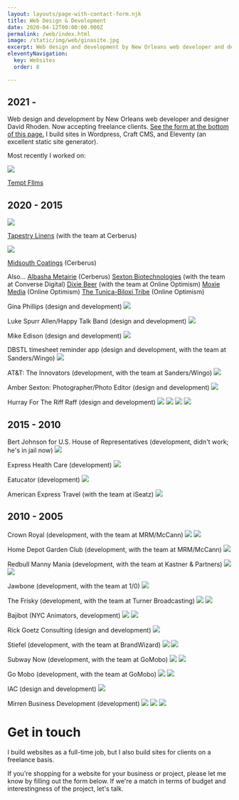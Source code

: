 ```yaml
---
layout: layouts/page-with-contact-form.njk
title: Web Design & Development
date: 2020-04-12T00:00:00.000Z
permalink: /web/index.html
image: /static/img/web/ginasite.jpg
excerpt: Web design and development by New Orleans web developer and designer David Rhoden. Now accepting freelance clients. 
eleventyNavigation:
  key: Websites
  order: 8

---
```


## 2021 -

Web design and development by New Orleans web developer and designer David Rhoden. Now accepting freelance clients. [See the form at the bottom of this page.](#contact-form) I build sites in Wordpress, Craft CMS, and Eleventy (an excellent static site generator).

Most recently I worked on:

![](/static/img/web/tempt-films-home.jpg)

[Tempt FIlms](https://temptfilms.com)


## 2020 - 2015 


![](/static/img/web/Tapestry-Linens-home.jpg)

[Tapestry Linens](https://tapestrylinens.com) (with the team at Cerberus)

![](/static/img/MidSouth-Coatings-Home.png)

[Midsouth Coatings](https://midsouthcoatings.com) (Cerberus)

Also...
[Albasha Metairie](https://albashametairie.com) (Cerberus)
[Sexton Biotechnologies](https://sextonbio.com) (with the team at Converse Digital)
[Dixie Beer](https://dixiebeer.com) (with the team at Online Optimism)
[Moxie Media](https://moxielearning.com) (Online Optimism)
[The Tunica-Biloxi Tribe](https://tunicabiloxi.com) (Online Optimism)

Gina Phillips (design and development)
![](/static/img/web/ginasite.jpg?nf_resize=fit&w=640)

Luke Spurr Allen/Happy Talk Band (design and development)
![](/static/img/web/lukespurrallen.jpg?nf_resize=fit&w=640)

Mike Edison (design and development)
![](/static/img/web/edison.jpg?nf_resize=fit&w=640)

DBSTL timesheet reminder app (design and development, with the team at Sanders/Wingo)
![](/static/img/web/DBSTL.jpg?nf_resize=fit&w=640)

AT&T: The Innovators (development, with the team at Sanders/Wingo)
![](/static/img/web/INNOVATORS.jpg?nf_resize=fit&w=640)

Amber Sexton: Photographer/Photo Editor (design and development)
![](/static/img/web/ambersexton.jpg?nf_resize=fit&w=640)

Hurray For The Riff Raff (design and development)
![](/static/img/web/hftrr.jpg?nf_resize=fit&w=640)
![](/static/img/web/hftrr_01.jpg?nf_resize=fit&w=640)
![](/static/img/web/hftrr_02.jpg?nf_resize=fit&w=640)
![](/static/img/web/hftrr_03.jpg?nf_resize=fit&w=640)

## 2015 - 2010

Bert Johnson for U.S. House of Representatives (development, didn't work; he's in jail now)
![](/static/img/web/bertjohnson.jpg?nf_resize=fit&w=640)

Express Health Care (development)
![](/static/img/web/ehc.jpg?nf_resize=fit&w=640)

Eatucator (development)
![](/static/img/web/eatucator.jpg?nf_resize=fit&w=640)

American Express Travel (with the team at iSeatz)
![](/static/img/web/AMEX.jpg?nf_resize=fit&w=640)

## 2010 - 2005

Crown Royal (development, with the team at MRM/McCann)
![](/static/img/web/crownroyal.jpg?nf_resize=fit&w=640)
![](/static/img/web/crownroyal.png?nf_resize=fit&w=640)

Home Depot Garden Club (development, with the team at MRM/McCann)
![](/static/img/web/screenshot_homedepotgc.png?nf_resize=fit&w=640)

Redbull Manny Mania (development, with the team at Kastner & Partners)
![](/static/img/web/redbullmannymania.jpg?nf_resize=fit&w=640)
![](/static/img/web/screenshot_redbullfull.png?nf_resize=fit&w=640)

Jawbone (development, with the team at 1/0)
![](/static/img/web/screenshot_jawbonehome.png?nf_resize=fit&w=640)

The Frisky (development, with the team at Turner Broadcasting)
![](/static/img/web/frisky.jpg?nf_resize=fit&w=640)
![](/static/img/web/screenshot_friskyhome.jpg?nf_resize=fit&w=640)

Bajibot (NYC Animators, development)
![](/static/img/web/bajibot.jpg?nf_resize=fit&w=640)
![](/static/img/web/Bajibot_02.png?nf_resize=fit&w=640)

Rick Goetz Consulting (design and development)
![](/static/img/web/screenshot_rickgoetz.png?nf_resize=fit&w=640)

Stiefel (development, with the team at BrandWizard)
![](/static/img/web/screenshot_stiefel_login.png?nf_resize=fit&w=640)
![](/static/img/web/screenshot_stiefel_mainpage.png?nf_resize=fit&w=640)

Subway Now (development, with the team at GoMobo)
![](/static/img/web/screenshot_subwaynowhome.png?nf_resize=fit&w=640)
![](/static/img/web/screenshot_subwaynowmenu.png?nf_resize=fit&w=640)

Go Mobo (development, with the team at GoMobo)
![](/static/img/web/screenshot_gomobohome.png?nf_resize=fit&w=640)
![](/static/img/web/screenshot_gomobomenu.png?nf_resize=fit&w=640)

IAC (design and development)
![](/static/img/web/iacas.jpg?nf_resize=fit&w=640)

Mirren Business Development (development)
![](/static/img/web/screenshot_mirren2007.png?nf_resize=fit&w=640)
![](/static/img/web/screenshot_mirren2006.png?nf_resize=fit&w=640)
![](/static/img/web/cmoworkspace.jpg?nf_resize=fit&w=640)

<!-- ## 2005 - 2000

Burnley Vest (design and development, all Flash)
![](/static/img/web/scrnburn.jpg?nf_resize=fit&w=640)

Elizabeth Underwood (design and development)
![](/static/img/web/screenshot_elihome.png?nf_resize=fit&w=640)
![](/static/img/web/screenshot_eliinterior.png?nf_resize=fit&w=640)

Comedy Sportz NOLA (design and development)
![](/static/img/web/comedysportznola.jpg?nf_resize=fit&w=640)

The Design Library (design and development)
![](/static/img/web/design-library.jpg?nf_resize=fit&w=640)

Iris Brooks (design and development)
![](/static/img/web/irisbrooks.jpg?nf_resize=fit&w=640)
![](/static/img/web/screenshot_irisbrooks.png?nf_resize=fit&w=640)

Joe Kight (design and development)
![](/static/img/web/joekight.jpg?nf_resize=fit&w=640)
![](/static/img/web/screenshot_joekight.png?nf_resize=fit&w=640)
![](/static/img/web/screenshot_joekighthome.png?nf_resize=fit&w=640)

M. Arch Architects (design and development)
![](/static/img/web/marcharch.jpg?nf_resize=fit&w=640)
![](/static/img/web/marcharchalbum.jpg?nf_resize=fit&w=640)
![](/static/img/web/screenshot_marcharchhome.png?nf_resize=fit&w=640)
![](/static/img/web/screenshot_marcharchpage.png?nf_resize=fit&w=640)

MH Records (design and development)
![](/static/img/web/mhrecords.jpg?nf_resize=fit&w=640)
![](/static/img/web/screenshot_mhrecordshome.png?nf_resize=fit&w=640)

Puzzles 4 Kids (design and development)
![](/static/img/web/puzzles4kids.jpg?nf_resize=fit&w=640)

buginabox.com (design and development)
![](/static/img/web/scrnbug.jpg?nf_resize=fit&w=640)
![](/static/img/web/scrnbutterbugs.jpg?nf_resize=fit&w=640)

Dark Marbles (design and development)
![](/static/img/web/scrndarmars.jpg?nf_resize=fit&w=640)

Hyde Park Grill (design and development)
![](/static/img/web/scrnhydepark.jpg?nf_resize=fit&w=640)

New Orleans Film Festival (design and development, their first web site)
![](/static/img/web/scrnnoff.jpg?nf_resize=fit&w=640)

Red House Painters (development, free-lance for Sub Pop Records)
![](/static/img/web/scrnrhp.gif?nf_resize=fit&w=640)

The Red Barn, Deposit, New York (design and development)
![](/static/img/web/scrredbarn.jpg?nf_resize=fit&w=640)

Scott Carpenter and the Real McCoys, Buffalo, New York (design and development)
![](/static/img/web/scrscrmc.gif?nf_resize=fit&w=640)

Lux Salon (development)
![](/static/img/web/screenshot_luxhome.png?nf_resize=fit&w=640)

Sara Essex Photography (design and development)
![](/static/img/web/screenshot_saraessexhome.png?nf_resize=fit&w=640)
![](/static/img/web/screenshot_saraessex.png?nf_resize=fit&w=640)

Tee-Eva's (design and development)
![](/static/img/web/scrnevasite.jpg?nf_resize=fit&w=640)
![](/static/img/web/scrnteva.jpg?nf_resize=fit&w=640)

Frenchy (design and development)
![](/static/img/web/scrnfrenchy.jpg?nf_resize=fit&w=640)
![](/static/img/web/scrnfrenchy2.jpg?nf_resize=fit&w=640)
![](/static/img/web/scrnfrenchysite.jpg?nf_resize=fit&w=640)
 -->
<div id="contact-form">

<h1>Get in touch</h1>
I build websites as a full-time job, but I also build sites for clients on a freelance basis.

If you're shopping for a website for your business or project, please let me know by filling out the form below. If we're a match in terms of budget and interestingness of the project, let's talk.

</div>